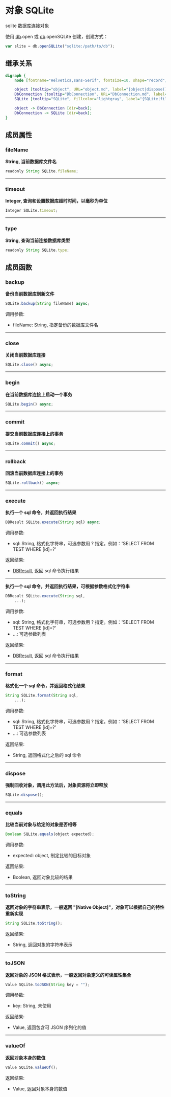 # 对象 SQLite
sqlite 数据库连接对象

使用 [db](../../module/ifs/db.md).open 或 [db](../../module/ifs/db.md).openSQLite 创建，创建方式：

```JavaScript
var slite = db.openSQLite("sqlite:/path/to/db");
```

## 继承关系
```dot
digraph {
    node [fontname="Helvetica,sans-Serif", fontsize=10, shape="record", style="filled", fillcolor="white"];

    object [tooltip="object", URL="object.md", label="{object|dispose()\lequals()\ltoString()\ltoJSON()\lvalueOf()\l}"];
    DbConnection [tooltip="DbConnection", URL="DbConnection.md", label="{DbConnection|type\l|close()\lbegin()\lcommit()\lrollback()\lexecute()\lformat()\l}"];
    SQLite [tooltip="SQLite", fillcolor="lightgray", label="{SQLite|fileName\ltimeout\l|backup()\l}"];

    object -> DbConnection [dir=back];
    DbConnection -> SQLite [dir=back];
}
```

## 成员属性
        
### fileName
**String, 当前数据库文件名**

```JavaScript
readonly String SQLite.fileName;
```

--------------------------
### timeout
**Integer, 查询和设置数据库超时时间，以毫秒为单位**

```JavaScript
Integer SQLite.timeout;
```

--------------------------
### type
**String, 查询当前连接数据库类型**

```JavaScript
readonly String SQLite.type;
```

## 成员函数
        
### backup
**备份当前数据库到新文件**

```JavaScript
SQLite.backup(String fileName) async;
```

调用参数:
* fileName: String, 指定备份的数据库文件名

--------------------------
### close
**关闭当前数据库连接**

```JavaScript
SQLite.close() async;
```

--------------------------
### begin
**在当前数据库连接上启动一个事务**

```JavaScript
SQLite.begin() async;
```

--------------------------
### commit
**提交当前数据库连接上的事务**

```JavaScript
SQLite.commit() async;
```

--------------------------
### rollback
**回滚当前数据库连接上的事务**

```JavaScript
SQLite.rollback() async;
```

--------------------------
### execute
**执行一个 sql 命令，并返回执行结果**

```JavaScript
DBResult SQLite.execute(String sql) async;
```

调用参数:
* sql: String, 格式化字符串，可选参数用 ? 指定。例如：'SELECT FROM TEST WHERE [id]=?'

返回结果:
* [DBResult](DBResult.md), 返回 sql 命令执行结果

--------------------------
**执行一个 sql 命令，并返回执行结果，可根据参数格式化字符串**

```JavaScript
DBResult SQLite.execute(String sql,
    ...);
```

调用参数:
* sql: String, 格式化字符串，可选参数用 ? 指定。例如：'SELECT FROM TEST WHERE [id]=?'
* ...: 可选参数列表

返回结果:
* [DBResult](DBResult.md), 返回 sql 命令执行结果

--------------------------
### format
**格式化一个 sql 命令，并返回格式化结果**

```JavaScript
String SQLite.format(String sql,
    ...);
```

调用参数:
* sql: String, 格式化字符串，可选参数用 ? 指定。例如：'SELECT FROM TEST WHERE [id]=?'
* ...: 可选参数列表

返回结果:
* String, 返回格式化之后的 sql 命令

--------------------------
### dispose
**强制回收对象，调用此方法后，对象资源将立即释放**

```JavaScript
SQLite.dispose();
```

--------------------------
### equals
**比较当前对象与给定的对象是否相等**

```JavaScript
Boolean SQLite.equals(object expected);
```

调用参数:
* expected: object, 制定比较的目标对象

返回结果:
* Boolean, 返回对象比较的结果

--------------------------
### toString
**返回对象的字符串表示，一般返回 "[Native Object]"，对象可以根据自己的特性重新实现**

```JavaScript
String SQLite.toString();
```

返回结果:
* String, 返回对象的字符串表示

--------------------------
### toJSON
**返回对象的 JSON 格式表示，一般返回对象定义的可读属性集合**

```JavaScript
Value SQLite.toJSON(String key = "");
```

调用参数:
* key: String, 未使用

返回结果:
* Value, 返回包含可 JSON 序列化的值

--------------------------
### valueOf
**返回对象本身的数值**

```JavaScript
Value SQLite.valueOf();
```

返回结果:
* Value, 返回对象本身的数值

